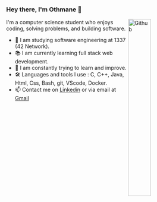 ### Hey there, I'm Othmane 👋

<img width="35%" align="right" alt="Github" src="https://user-images.githubusercontent.com/48678280/88862734-4903af80-d201-11ea-968b-9c939d88a37c.gif" />

I'm a computer science student who enjoys coding, solving problems, and building software.

- 🔭 I am studying software engineering at 1337 (42 Network).
- 📚 I am currently learning  full stack web development.
- 🌱 I am constantly trying to learn and improve.
- 🛠️ Languages and tools I use : C, C++, Java, Html, Css, Bash, git, VScode, Docker.
- 📫 Contact me on [Linkedin](https://www.linkedin.com/in/othmane-essayegh) or via email at [Gmail](mailto:offissayegh001@gmail.com)
